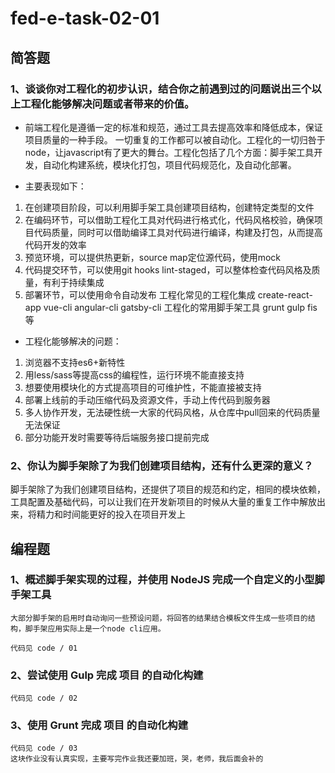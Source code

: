 # fed-e-task-02-01

## 简答题
### 1、谈谈你对工程化的初步认识，结合你之前遇到过的问题说出三个以上工程化能够解决问题或者带来的价值。

- 前端工程化是遵循一定的标准和规范，通过工具去提高效率和降低成本，保证项目质量的一种手段。
一切重复的工作都可以被自动化。工程化的一切归咎于node，让javascript有了更大的舞台。工程化包括了几个方面：脚手架工具开发，自动化构建系统，模块化打包，项目代码规范化，及自动化部署。

- 主要表现如下：
1. 在创建项目阶段，可以利用脚手架工具创建项目结构，创建特定类型的文件
2. 在编码环节，可以借助工程化工具对代码进行格式化，代码风格校验，确保项目代码质量，同时可以借助编译工具对代码进行编译，构建及打包，从而提高代码开发的效率
3. 预览环境，可以提供热更新，source map定位源代码，使用mock
4. 代码提交环节，可以使用git hooks lint-staged，可以整体检查代码风格及质量，有利于持续集成
5. 部署环节，可以使用命令自动发布
工程化常见的工程化集成 create-react-app vue-cli angular-cli gatsby-cli
工程化的常用脚手架工具 grunt gulp fis 等


- 工程化能够解决的问题：
1. 浏览器不支持es6+新特性
2. 用less/sass等提高css的编程性，运行环境不能直接支持
3. 想要使用模块化的方式提高项目的可维护性，不能直接被支持
4. 部署上线前的手动压缩代码及资源文件，手动上传代码到服务器
5. 多人协作开发，无法硬性统一大家的代码风格，从仓库中pull回来的代码质量无法保证
6. 部分功能开发时需要等待后端服务接口提前完成

### 2、你认为脚手架除了为我们创建项目结构，还有什么更深的意义？

脚手架除了为我们创建项目结构，还提供了项目的规范和约定，相同的模块依赖，工具配置及基础代码，可以让我们在开发新项目的时候从大量的重复工作中解放出来，将精力和时间能更好的投入在项目开发上

## 编程题
### 1、概述脚手架实现的过程，并使用 NodeJS 完成一个自定义的小型脚手架工具
```
大部分脚手架的启用时自动询问一些预设问题，将回答的结果结合模板文件生成一些项目的结构，脚手架应用实际上是一个node cli应用。

代码见 code / 01
```
### 2、尝试使用 Gulp 完成 项目 的自动化构建

```
代码见 code / 02
```
### 3、使用 Grunt 完成 项目 的自动化构建

```
代码见 code / 03
这块作业没有认真实现，主要写完作业我还要加班，哭，老师，我后面会补的

```


